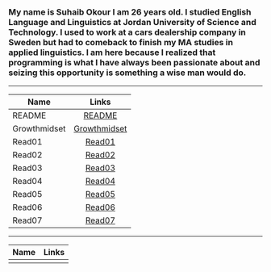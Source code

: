 ### My name is **Suhaib Okour** I am 26 years old. I studied **English Language and Linguistics** at Jordan University of Science and Technology. I used to work at a cars dealership company in Sweden but had to comeback to finish my MA studies in applied linguistics. I am here because I realized that programming is what I have always been passionate about and seizing this opportunity is something a wise man would do.  
---
| Name       | Links         |
|----------- |:------------: |
|     README       | [README](https://suhaibokour.github.io/reading-note/)                 |
|  Growthmidset    |[Growthmidset](https://suhaibokour.github.io/reading-note/growthminset)|
|     Read01       |[Read01](https://suhaibokour.github.io/reading-note/read01)            |
|     Read02       |[Read02](https://suhaibokour.github.io/reading-note/read02)            |
|     Read03       |[Read03](https://suhaibokour.github.io/reading-note/read03)            |
|     Read04       |[Read04](https://suhaibokour.github.io/reading-note/read04)            |
|     Read05       |[Read05](https://suhaibokour.github.io/reading-note/read05)            |
|     Read06       |[Read06](https://suhaibokour.github.io/reading-note/read06)            |
|     Read07       |[Read07](https://suhaibokour.github.io/reading-note/read07)            |  

---

| Name    | Links      |
|---------|:---------: |
|         |            |



